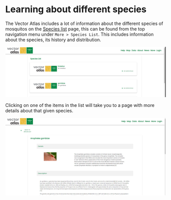 # Learning about different species

The Vector Atlas includes a lot of information about the different species of mosquitos on the [Species list](https://vectoratlas.icipe.org/species) page, this can be found from the top navigation menu under `More > Species List`. This includes information about the species, its history and distribution.

![species list](species-list.png)

Clicking on one of the items in the list will take you to a page with more details about that given species.

![species details](species-details.png)